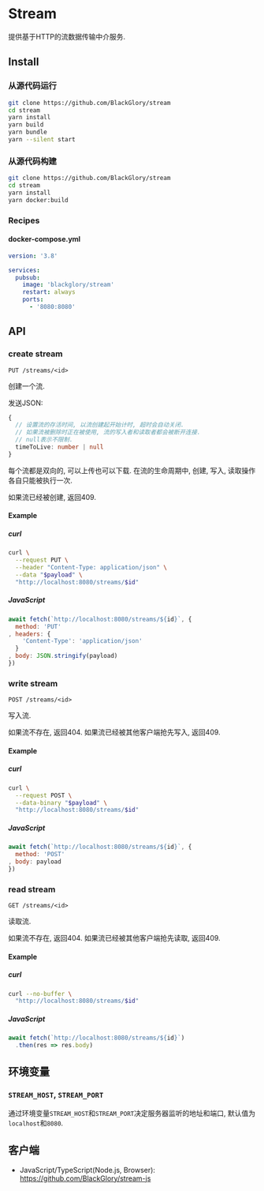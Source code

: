 # Stream
提供基于HTTP的流数据传输中介服务.

## Install
### 从源代码运行
```sh
git clone https://github.com/BlackGlory/stream
cd stream
yarn install
yarn build
yarn bundle
yarn --silent start
```

### 从源代码构建
```sh
git clone https://github.com/BlackGlory/stream
cd stream
yarn install
yarn docker:build
```

### Recipes
#### docker-compose.yml
```yaml
version: '3.8'

services:
  pubsub:
    image: 'blackglory/stream'
    restart: always
    ports:
      - '8080:8080'
```

## API
### create stream
`PUT /streams/<id>`

创建一个流.

发送JSON:
```ts
{
  // 设置流的存活时间, 以流创建起开始计时, 超时会自动关闭.
  // 如果流被删除时正在被使用, 流的写入者和读取者都会被断开连接.
  // null表示不限制.
  timeToLive: number | null
}
```

每个流都是双向的, 可以上传也可以下载.
在流的生命周期中, 创建, 写入, 读取操作各自只能被执行一次.

如果流已经被创建, 返回409.

#### Example
##### curl
```sh
curl \
  --request PUT \
  --header "Content-Type: application/json" \
  --data "$payload" \
  "http://localhost:8080/streams/$id"
```

##### JavaScript
```js
await fetch(`http://localhost:8080/streams/${id}`, {
  method: 'PUT'
, headers: {
    'Content-Type': 'application/json'
  }
, body: JSON.stringify(payload)
})
```

### write stream
`POST /streams/<id>`

写入流.

如果流不存在, 返回404.
如果流已经被其他客户端抢先写入, 返回409.

#### Example
##### curl
```sh
curl \
  --request POST \
  --data-binary "$payload" \
  "http://localhost:8080/streams/$id"
```

##### JavaScript
```js
await fetch(`http://localhost:8080/streams/${id}`, {
  method: 'POST'
, body: payload
})
```

### read stream
`GET /streams/<id>`

读取流.

如果流不存在, 返回404.
如果流已经被其他客户端抢先读取, 返回409.

#### Example
##### curl
```sh
curl --no-buffer \
  "http://localhost:8080/streams/$id"
```

##### JavaScript
```js
await fetch(`http://localhost:8080/streams/${id}`)
  .then(res => res.body)
```

## 环境变量
### `STREAM_HOST`, `STREAM_PORT`
通过环境变量`STREAM_HOST`和`STREAM_PORT`决定服务器监听的地址和端口,
默认值为`localhost`和`8080`.

## 客户端
- JavaScript/TypeScript(Node.js, Browser): <https://github.com/BlackGlory/stream-js>
